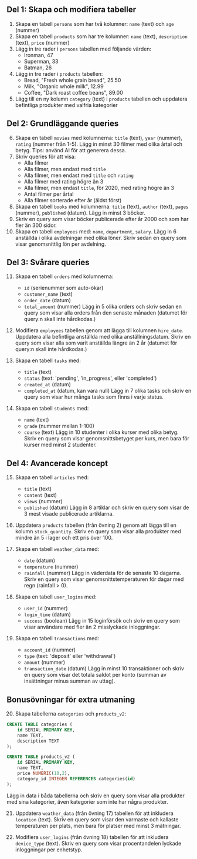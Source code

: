 ## Del 1: Skapa och modifiera tabeller

1. Skapa en tabell `persons` som har två kolumner: `name` (text) och `age` (nummer)
2. Skapa en tabell `products` som har tre kolumner: `name` (text), `description` (text), `price` (nummer)
3. Lägg in tre rader i `persons` tabellen med följande värden:
   - Ironman, 47
   - Superman, 33
   - Batman, 26
4. Lägg in tre rader i `products` tabellen:
   - Bread, "Fresh whole grain bread", 25.50
   - Milk, "Organic whole milk", 12.99
   - Coffee, "Dark roast coffee beans", 89.00
5. Lägg till en ny kolumn `category` (text) i `products` tabellen och uppdatera befintliga produkter med valfria kategorier

## Del 2: Grundläggande queries

6. Skapa en tabell `movies` med kolumnerna: `title` (text), `year` (nummer), `rating` (nummer från 1-5). Lägg in minst 30 filmer med olika årtal och betyg. Tips: använd AI för att generera dessa.
7. Skriv queries för att visa:
   - Alla filmer
   - Alla filmer, men endast med `title`
   - Alla filmer, men endast med `title` och `rating`
   - Alla filmer med rating högre än 3
   - Alla filmer, men endast `title`, för 2020, med rating högre än 3
   - Antal filmer per årtal
   - Alla filmer sorterade efter år (äldst först)
8. Skapa en tabell `books` med kolumnerna: `title` (text), `author` (text), `pages` (nummer), `published` (datum). Lägg in minst 3 böcker.
9. Skriv en query som visar böcker publicerade efter år 2000 och som har fler än 300 sidor.
10. Skapa en tabell `employees` med: `name`, `department`, `salary`. Lägg in 6 anställda i olika avdelningar med olika löner. Skriv sedan en query som visar genomsnittlig lön per avdelning.

## Del 3: Svårare queries

11. Skapa en tabell `orders` med kolumnerna:
    - `id` (serienummer som auto-ökar)
    - `customer_name` (text)
    - `order_date` (datum)
    - `total_amount` (nummer)
      Lägg in 5 olika orders och skriv sedan en query som visar alla orders från den senaste månaden (datumet för query:n skall inte hårdkodas.)

12. Modifiera `employees` tabellen genom att lägga till kolumnen `hire_date`. Uppdatera alla befintliga anställda med olika anställningsdatum. Skriv en query som visar alla som varit anställda längre än 2 år (datumet för query:n skall inte hårdkodas.)

13. Skapa en tabell `tasks` med:
    - `title` (text)
    - `status` (text: 'pending', 'in_progress', eller 'completed')
    - `created_at` (datum)
    - `completed_at` (datum, kan vara null)
      Lägg in 7 olika tasks och skriv en query som visar hur många tasks som finns i varje status.

14. Skapa en tabell `students` med:
    - `name` (text)
    - `grade` (nummer mellan 1-100)
    - `course` (text)
      Lägg in 10 studenter i olika kurser med olika betyg. Skriv en query som visar genomsnittsbetyget per kurs, men bara för kurser med minst 2 studenter.

## Del 4: Avancerade koncept

15. Skapa en tabell `articles` med:
    - `title` (text)
    - `content` (text)
    - `views` (nummer)
    - `published` (datum)
      Lägg in 8 artiklar och skriv en query som visar de 3 mest visade publicerade artiklarna.

16. Uppdatera `products` tabellen (från övning 2) genom att lägga till en kolumn `stock_quantity`. Skriv en query som visar alla produkter med mindre än 5 i lager och ett pris över 100.

17. Skapa en tabell `weather_data` med:
    - `date` (datum)
    - `temperature` (nummer)
    - `rainfall` (nummer)
      Lägg in väderdata för de senaste 10 dagarna. Skriv en query som visar genomsnittstemperaturen för dagar med regn (rainfall > 0).

18. Skapa en tabell `user_logins` med:
    - `user_id` (nummer)
    - `login_time` (datum)
    - `success` (boolean)
      Lägg in 15 loginförsök och skriv en query som visar användare med fler än 2 misslyckade inloggningar.

19. Skapa en tabell `transactions` med:
    - `account_id` (nummer)
    - `type` (text: 'deposit' eller 'withdrawal')
    - `amount` (nummer)
    - `transaction_date` (datum)
      Lägg in minst 10 transaktioner och skriv en query som visar det totala saldot per konto (summan av insättningar minus summan av uttag).

## Bonusövningar för extra utmaning

20. Skapa tabellerna `categories` och `products_v2`:

```sql
CREATE TABLE categories (
    id SERIAL PRIMARY KEY,
    name TEXT,
    description TEXT
);

CREATE TABLE products_v2 (
    id SERIAL PRIMARY KEY,
    name TEXT,
    price NUMERIC(10,2),
    category_id INTEGER REFERENCES categories(id)
);
```

Lägg in data i båda tabellerna och skriv en query som visar alla produkter med sina kategorier, även kategorier som inte har några produkter.

21. Uppdatera `weather_data` (från övning 17) tabellen för att inkludera `location` (text). Skriv en query som visar den varmaste och kallaste temperaturen per plats, men bara för platser med minst 3 mätningar.

22. Modifiera `user_logins` (från övning 18) tabellen för att inkludera `device_type` (text). Skriv en query som visar procentandelen lyckade inloggningar per enhetstyp.
